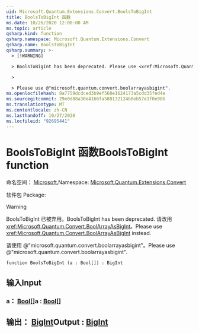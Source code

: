 ```yaml
---
uid: Microsoft.Quantum.Extensions.Convert.BoolsToBigInt
title: BoolsToBigInt 函数
ms.date: 10/26/2020 12:00:00 AM
ms.topic: article
qsharp.kind: function
qsharp.namespace: Microsoft.Quantum.Extensions.Convert
qsharp.name: BoolsToBigInt
qsharp.summary: >-
  > [!WARNING]

  > BoolsToBigInt has been deprecated. Please use <xref:Microsoft.Quantum.Convert.BoolArrayAsBigInt> instead.

  >

  > Please use @"microsoft.quantum.convert.boolarrayasbigint".
ms.openlocfilehash: 8a7759dcdced3b9ef568e1624173a5cdd35fed4e
ms.sourcegitcommit: 29e0d88a30e4166fa580132124b0eb57e1f0e986
ms.translationtype: MT
ms.contentlocale: zh-CN
ms.lasthandoff: 10/27/2020
ms.locfileid: "92695441"
---
```

# <a name="boolstobigint-function"></a><span data-ttu-id="3e663-102">BoolsToBigInt 函数</span><span class="sxs-lookup"><span data-stu-id="3e663-102">BoolsToBigInt function</span></span>

<span data-ttu-id="3e663-103">命名空间： [Microsoft.](xref:Microsoft.Quantum.Extensions.Convert)</span><span class="sxs-lookup"><span data-stu-id="3e663-103">Namespace: [Microsoft.Quantum.Extensions.Convert](xref:Microsoft.Quantum.Extensions.Convert)</span></span>

<span data-ttu-id="3e663-104">软件包 [](https://nuget.org/packages/)</span><span class="sxs-lookup"><span data-stu-id="3e663-104">Package: [](https://nuget.org/packages/)</span></span>


> [!WARNING]
> <span data-ttu-id="3e663-105">BoolsToBigInt 已被弃用。</span><span class="sxs-lookup"><span data-stu-id="3e663-105">BoolsToBigInt has been deprecated.</span></span> <span data-ttu-id="3e663-106">请改用 <xref:Microsoft.Quantum.Convert.BoolArrayAsBigInt>。</span><span class="sxs-lookup"><span data-stu-id="3e663-106">Please use <xref:Microsoft.Quantum.Convert.BoolArrayAsBigInt> instead.</span></span>
>
> <span data-ttu-id="3e663-107">请使用 @"microsoft.quantum.convert.boolarrayasbigint"。</span><span class="sxs-lookup"><span data-stu-id="3e663-107">Please use @"microsoft.quantum.convert.boolarrayasbigint".</span></span>



```qsharp
function BoolsToBigInt (a : Bool[]) : BigInt
```


## <a name="input"></a><span data-ttu-id="3e663-108">输入</span><span class="sxs-lookup"><span data-stu-id="3e663-108">Input</span></span>

### <a name="a--bool"></a><span data-ttu-id="3e663-109">a： [Bool](xref:microsoft.quantum.lang-ref.bool)[]</span><span class="sxs-lookup"><span data-stu-id="3e663-109">a : [Bool](xref:microsoft.quantum.lang-ref.bool)[]</span></span>





## <a name="output--bigint"></a><span data-ttu-id="3e663-110">输出： [BigInt](xref:microsoft.quantum.lang-ref.bigint)</span><span class="sxs-lookup"><span data-stu-id="3e663-110">Output : [BigInt](xref:microsoft.quantum.lang-ref.bigint)</span></span>

